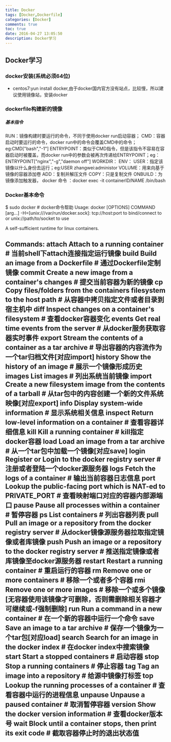 ```yaml
---
title: Docker
tags: [Docker,Dockerfile]
categories: [Docker]
comments: true
toc: true
date: 2016-04-27 13:05:50
description: Docker学习
---
```

##  Docker学习

###  docker安装(系统必须64位)

- centos7:yun install docker,由于docker国内官方没有站点，比较慢，所以建议使用镜像站，安装docker

###  dockerfile构建新的镜像
#####  基本指令
  RUN：镜像构建时要运行的命令，不同于使用docker run启动容器；
  CMD：容器启动时要运行的命令，docker run中的命令会覆盖CMD中的命令；eg:CMD["bash","-1"]
  ENTRYPOINT：类似于CMD指令，但是该指令不容易在容器启动时被覆盖，而docker run中的参数会被再次传递给ENTRYPOINT；eg：ENTRYPOINT["nginx","-g","daemon off"]
  WORKDIR：
  ENV：
  USER：指定该镜像以什么身份去运行；eg:USER zhangwei:administor
  VOLUME：用来向基于镜像的容器添加卷
  ADD：复制并解压文件
  COPY：只是复制文件
  ONBUILD：为镜像添加触发器，
  docker 命令 ：docker exec -it containerID/NAME /bin/bash
###  Docker基本命令

$ sudo docker   # docker命令帮助
Usage: docker [OPTIONS] COMMAND [arg...]
 -H=[unix:///var/run/docker.sock]: tcp://host:port to bind/connect to or unix://path/to/socket to use

A self-sufficient runtime for linux containers.

Commands:
    attach    Attach to a running container
              # 当前shell下attach连接指定运行镜像
    build     Build an image from a Dockerfile
              # 通过Dockerfile定制镜像
    commit    Create a new image from a container's changes
              # 提交当前容器为新的镜像
    cp        Copy files/folders from the containers filesystem to the host path
              # 从容器中拷贝指定文件或者目录到宿主机中
    diff      Inspect changes on a container's filesystem
              # 查看docker容器变化
    events    Get real time events from the server
              # 从docker服务获取容器实时事件
    export    Stream the contents of a container as a tar archive
              # 导出容器的内容流作为一个tar归档文件[对应import]
    history   Show the history of an image
              # 展示一个镜像形成历史
    images    List images    # 列出系统当前镜像
    import    Create a new filesystem image from the contents of a tarball
              # 从tar包中的内容创建一个新的文件系统映像[对应export]
    info      Display system-wide information   # 显示系统相关信息
    inspect   Return low-level information on a container
              # 查看容器详细信息
    kill      Kill a running container
              # kill指定docker容器
    load    Load an image from a tar archive
 	      # 从一个tar包中加载一个镜像[对应save]   login     Register or Login to the docker registry server
              # 注册或者登陆一个docker源服务器
    logs      Fetch the logs of a container
              # 输出当前容器日志信息
    port      Lookup the public-facing port which is NAT-ed to PRIVATE_PORT
              # 查看映射端口对应的容器内部源端口
    pause     Pause all processes within a container
              # 暂停容器
    ps        List containers
              # 列出容器列表
    pull      Pull an image or a repository from the docker registry server
              # 从docker镜像源服务器拉取指定镜像或者库镜像
    push      Push an image or a repository to the docker registry server
              # 推送指定镜像或者库镜像至docker源服务器
    restart   Restart a running container
              # 重启运行的容器
    rm        Remove one or more containers
              # 移除一个或者多个容器
    rmi       Remove one or more images
              # 移除一个或多个镜像[无容器使用该镜像才可删除，否则需删除相关容器才可继续或-f强制删除]
    run       Run a command in a new container
              # 在一个新的容器中运行一个命令
    save      Save an image to a tar archive
              # 保存一个镜像为一个tar包[对应load]
    search    Search for an image in the docker index
              # 在docker index中搜索镜像
    start     Start a stopped containers                    # 启动容器
    stop      Stop a running containers                     # 停止容器
    tag       Tag an image into a repository                # 给源中镜像打标签
    top       Lookup the running processes of a container   # 查看容器中运行的进程信息
    unpause   Unpause a paused container                    # 取消暂停容器
    version   Show the docker version information           # 查看docker版本号
    wait      Block until a container stops, then print its exit code
              # 截取容器停止时的退出状态值
---